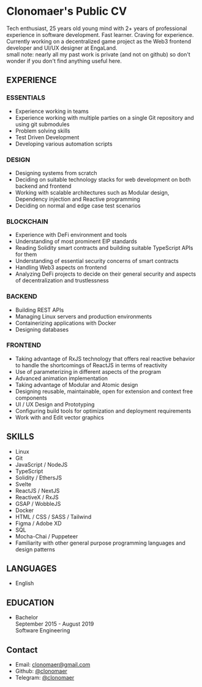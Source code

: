 # Clonomaer's Public CV

Tech enthusiast, 25 years old young mind with 2+ years of professional experience in software development. Fast learner. Craving for experience.  
Currently working on a decentralized game project as the Web3 frontend developer and UI/UX designer at EngaLand.  
small note: nearly all my past work is private (and not on github) so don't wonder if you don't find anything useful here.  

## EXPERIENCE

### ESSENTIALS

- Experience working in teams
- Experience working with multiple parties on a single Git repository and using git submodules
- Problem solving skills
- Test Driven Development
- Developing various automation scripts

### DESIGN

- Designing systems from scratch
- Deciding on suitable technology stacks for web development on both backend and frontend
- Working with scalable architectures such as Modular design, Dependency injection and Reactive programming
- Deciding on normal and edge case test scenarios

### BLOCKCHAIN

- Experience with DeFi environment and tools
- Understanding of most prominent EIP standards
- Reading Solidity smart contracts and building suitable TypeScript APIs for them
- Understanding of essential security concerns of smart contracts
- Handling Web3 aspects on frontend
- Analyzing DeFi projects to decide on their general security and aspects of decentralization and trustlessness

### BACKEND

- Building REST APIs
- Managing Linux servers and production environments
- Containerizing applications with Docker
- Designing databases

### FRONTEND

- Taking advantage of RxJS technology that offers real reactive behavior to handle the shortcomings of ReactJS in terms of reactivity
- Use of parameterizing in different aspects of the program
- Advanced animation implementation
- Taking advantage of Modular and Atomic design
- Designing reusable, maintainable, open for extension and context free components
- UI / UX Design and Prototyping
- Configuring build tools for optimization and deployment requirements
- Work with and Edit vector graphics

## SKILLS

- Linux
- Git
- JavaScript / NodeJS
- TypeScript
- Solidity / EthersJS
- Svelte
- ReactJS / NextJS
- ReactiveX / RxJS
- GSAP / WobbleJS
- Docker
- HTML / CSS / SASS / Tailwind
- Figma / Adobe XD
- SQL
- Mocha-Chai / Puppeteer
- Familiarity with other general purpose programming languages and design patterns

## LANGUAGES

- English

## EDUCATION

- Bachelor  
  September 2015 - August 2019  
  Software Engineering

## Contact

- Email: [clonomaer@gmail.com](mailto:clonomaer@gmail.com)
- Github: [@clonomaer](https://github.com/clonomaer)
- Telegram: [@clonomaer](https://t.me/clonomaer)
